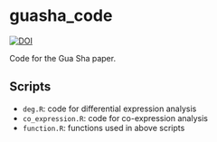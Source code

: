 # guasha_code

[![DOI](https://zenodo.org/badge/532288436.svg)](https://zenodo.org/badge/latestdoi/532288436)

Code for the Gua Sha paper.

## Scripts

- `deg.R`: code for differential expression analysis
- `co_expression.R`: code for co-expression analysis
- `function.R`: functions used in above scripts
